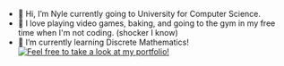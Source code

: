 - 👋 Hi, I’m Nyle currently going to University for Computer Science.
- 👀 I love playing video games, baking, and going to the gym in my free time when I'm not coding. (shocker I know)
- 🌱 I’m currently learning Discrete Mathematics!
[![Feel free to take a look at my portfolio!](https://imgur.com/bzAuQcy)](https://nyle-cmd.github.io/Nyles-Portfolio.github.io/)

<!---
nyle-cmd/nyle-cmd is a ✨ special ✨ repository because its `README.md` (this file) appears on your GitHub profile.
You can click the Preview link to take a look at your changes.
--->
